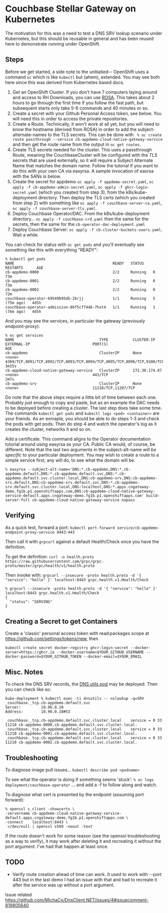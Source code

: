 # Couchbase Stellar Gateway on Kubernetes

The motivation for this was a need to test a DNS SRV lookup scenario
under Kubernetes, but this should be reusable in general and has been
reused here to demonstrate running under OpenShift.

## Steps

Before we get started, a side note to the unitiatied-- OpenShift uses a command `oc` which is like `kubectl` but (ahem), extended. You may see both here since this was derived from Kubernetes based docs.

1. Get an OpenShift Cluster. If you don't have 7 computers laying around and access to RH Downloads, you can use [ROSA](https://access.redhat.com/documentation/en-us/red_hat_openshift_service_on_aws). This takes about 2 hours to go through the first time if you follow the fast path, but subsequent starts only take 5-6 commands and 40 minutes or so.
2. Create a secret with your Github Personal Access token, see below. You will need this in order to access the private repositories.
3. Create a Route.  Technically, it won't work at all yet, but you will need to know the hostname (derived from ROSA) in order to add the subject-alternate-names to the TLS secrets.  This can be done with ` % oc create route passthrough --service cb-appdemo-cloud-native-gateway-service` and then get the route name from the output in `oc get routes`.
4. Create TLS secrets needed for the cluster. This uses a passthrough Route, meaning the CouchbaseCluster will be configured with the TLS secrets that are used externally, so it will require a Subject Alternate Name that matches the domain name.  Follow the tutorial if you want to do this with your own CA via easyrsa.  A sample invocation of easrsa with the SANs is below.
5. Create the secret for appdemo `oc apply -f appdemo-secret.yaml`, `oc apply -f cb-appdemo-admin-secret.yaml`, `oc apply -f ghcr-login-secret.yaml` (which you created from step 3), from the k8s/kube-deployment directory. Then deploy the TLS certs (which you created from step 2) with something like `oc apply -f couchbase-server-ca.yaml`, `oc apply -f couchbase-server-tls.yaml`.
6. Deploy Couchbase Operator/DAC. From the k8s/kube-deployment directory… `oc apply -f couchbase-crd.yaml` then the same for the secrets, then the same for the `cb-operator-dac-deployment.yaml`
7. Deploy Couchbase Server: `oc apply -f cb-cluster-buckets-users.yaml`. Wait a while.

You can check for status with `oc get pods` and you'll eventually see something like this with everything "READY":

```
% kubectl get pods
NAME                                            READY   STATUS    RESTARTS      AGE
cb-appdemo-0000                                 2/2     Running   0             73m
cb-appdemo-0001                                 2/2     Running   0             73m
cb-appdemo-0002                                 2/2     Running   0             72m
couchbase-operator-69549b95db-2brjj             1/1     Running   5 (75m ago)   4d5h
couchbase-operator-admission-86f5cf7446-7hxt4   1/1     Running   1 (76m ago)   4d5h
```

And you may see the services, in particular the gateway (previously endpoint-proxy):

```
% oc get services
NAME                                      TYPE           CLUSTER-IP       EXTERNAL-IP                            PORT(S)                                                                                                                                                                                                                                                                                                                                                                               AGE
cb-appdemo                                ClusterIP      None             <none>                                 4369/TCP,8091/TCP,8092/TCP,8093/TCP,8094/TCP,8095/TCP,8096/TCP,9100/TCP,9101/TCP,9102/TCP,9103/TCP,9104/TCP,9105/TCP,9110/TCP,9111/TCP,9112/TCP,9113/TCP,9114/TCP,9115/TCP,9116/TCP,9117/TCP,9118/TCP,9120/TCP,9121/TCP,9122/TCP,9130/TCP,9140/TCP,9999/TCP,11207/TCP,11209/TCP,11210/TCP,18091/TCP,18092/TCP,18093/TCP,18094/TCP,18095/TCP,18096/TCP,19130/TCP,21100/TCP,21150/TCP   3m15s
cb-appdemo-cloud-native-gateway-service   ClusterIP      172.30.174.87    <none>                                 443/TCP                                                                                                                                                                                                                                                                                                                                                                               2m7s
cb-appdemo-srv                            ClusterIP      None             <none>                                 11210/TCP,11207/TCP
```

Do note that the above steps require a little bit of time between each one. Probably just enough to copy and paste, but as an example the DAC needs to be deployed before creating a cluster. The last step does take some time. The commands `kubectl get pods` and `kubectl logs <pod> <container>` are your friends. As an exmaple, you should be able to do steps 1-3 and check the pods with get pods. Then do step 4 and watch the operator's log as it creates the cluster, networks it and so on.

Add a certificate. This command aligns to the Operator documentation tutorial around using easyrsa as your CA. Public CA would, of course, be different. Note that the last two arguments in the subject-alt-name _will be specific_ to your particular deployment. You may wish to create a route to a simple service first, any will do, to see what the domain will be.

```
% easyrsa --subject-alt-name='DNS:*.cb-appdemo,DNS:*.cb-appdemo.default,DNS:*.cb-appdemo.default.svc,DNS:*.cb-appdemo.default.svc.cluster.local,DNS:cb-appdemo-srv,DNS:cb-appdemo-srv.default,DNS:cb-appdemo-srv.default.svc,DNS:*.cb-appdemo-srv.default.svc.cluster.local,DNS:localhost,DNS:*.apps.cngateway-demo.fg1b.p1.openshiftapps.com,DNS:cb-appdemo-cloud-native-gateway-service-default.apps.cngateway-demo.fg1b.p1.openshiftapps.com' build-server-full cb-appdemo-cloud-native-gateway-service nopass
```

## Verifying

As a quick test, forward a port:
`kubectl port-forward service/cb-appdemo-endpoint-proxy-service 8443:443`

Then call it with `grpcurl` against a default Health/Check once you have the definition.

To get the definition: `curl -o health.proto https://raw.githubusercontent.com/grpc/grpc-proto/master/grpc/health/v1/health.proto`

Then invoke with:
`grpcurl --insecure -proto health.proto -d '{ "service": "hello" }' localhost:8443 grpc.health.v1.Health/Check`

```
% grpcurl --insecure -proto health.proto -d '{ "service": "hello" }' localhost:8443 grpc.health.v1.Health/Check
{
  "status": "SERVING"
}
```

## Creating a Secret to get Containers

Create a 'classic' personal access token with read:packages scope at https://github.com/settings/tokens/new, then

`kubectl create secret docker-registry ghcr-login-secret --docker-server=https://ghcr.io --docker-username=$YOUR_GITHUB_USERNAME --docker-password=$YOUR_GITHUB_TOKEN --docker-email=$YOUR_EMAIL`

## Misc. Notes

To check the DNS SRV records, the [DNS utils pod](https://kubernetes.io/docs/tasks/administer-cluster/dns-debugging-resolution/) may be deployed. Then you can check like so:

```
kube-deployment % kubectl exec -ti dnsutils -- nslookup -q=SRV _couchbase._tcp.cb-appdemo.default.svc
Server:         10.96.0.10
Address:        10.96.0.10#53

_couchbase._tcp.cb-appdemo.default.svc.cluster.local    service = 0 33 11210 cb-appdemo-0000.cb-appdemo.default.svc.cluster.local.
_couchbase._tcp.cb-appdemo.default.svc.cluster.local    service = 0 33 11210 cb-appdemo-0001.cb-appdemo.default.svc.cluster.local.
_couchbase._tcp.cb-appdemo.default.svc.cluster.local    service = 0 33 11210 cb-appdemo-0002.cb-appdemo.default.svc.cluster.local.
```

## Troubleshooting

To diagnose image pull issues…
`kubectl describe pod <podname>`

To see what the operator is doing if something seems 'stuck':
`% oc logs deployment/couchbase-operator`
… and add a -f to follow along and watch.


To diagnose what cert is presented by the endpoint (assuming port forward):
```
% openssl s_client -showcerts \
-servername cb-appdemo-cloud-native-gateway-service-default.apps.cngateway-demo.fg1b.p1.openshiftapps.com \
-connect    localhost:8443 \
 </dev/null | openssl x509 -noout -text
```

If the route doesn't work for some reason (see the openssl troubleshooting as a way to verify), it may work after deleting it and recreating it without the port argument.  I've had that happen at least once.
## TODO

* Verify route creation ahead of time can work.  It used to work with --port 443 but in the last demo I had an issue with that and had to recreate it after the service was up without a port argument.

Issue related
https://github.com/MichaCo/DnsClient.NET/issues/4#issuecomment-819805640

